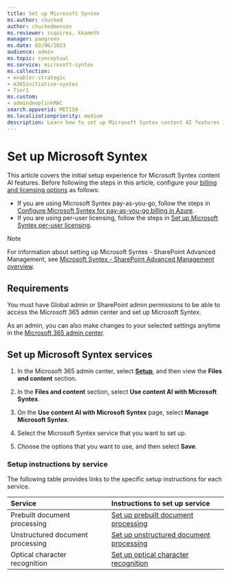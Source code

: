 ```yaml
---
title: Set up Microsoft Syntex
ms.author: chucked
author: chuckedmonson
ms.reviewer: ssquires, kkameth
manager: pamgreen
ms.date: 03/06/2023
audience: admin
ms.topic: conceptual
ms.service: microsoft-syntex
ms.collection: 
- enabler-strategic
- m365initiative-syntex
- Tier1
ms.custom: 
- admindeeplinkMAC
search.appverid: MET150
ms.localizationpriority: medium
description: Learn how to set up Microsoft Syntex content AI features in the Microsoft 365 admin center.
---
```


# Set up Microsoft Syntex

This article covers the initial setup experience for Microsoft Syntex content AI features. Before following the steps in this article, configure your [billing and licensing options](syntex-licensing.md) as follows:

- If you are using Microsoft Syntex pay-as-you-go, follow the steps in [Configure Microsoft Syntex for pay-as-you-go billing in Azure](syntex-azure-billing.md).
- If you are using per-user licensing, follow the steps in [Set up Microsoft Syntex per-user licensing](set-up-content-understanding.md).

> [!Note]
> For information about setting up Microsoft Syntex - SharePoint Advanced Management, see [Microsoft Syntex - SharePoint Advanced Management overview](/sharepoint/advanced-management).

## Requirements 

You must have Global admin or SharePoint admin permissions to be able to access the Microsoft 365 admin center and set up Microsoft Syntex.

As an admin, you can also make changes to your selected settings anytime in the <a href="https://go.microsoft.com/fwlink/p/?linkid=2024339" target="_blank">Microsoft 365 admin center</a>.

## Set up Microsoft Syntex services

1. In the Microsoft 365 admin center, select <a href="https://go.microsoft.com/fwlink/p/?linkid=2171997" target="_blank">**Setup**</a>, and then view the **Files and content** section.

2. In the **Files and content** section, select **Use content AI with Microsoft Syntex**.

3. On the **Use content AI with Microsoft Syntex** page, select **Manage Microsoft Syntex**.

4. Select the Microsoft Syntex service that you want to set up.

5. Choose the options that you want to use, and then select **Save**.

### Setup instructions by service

The following table provides links to the specific setup instructions for each service.

|Service |Instructions to set up service |
|:-------|:----------------------|
|Prebuilt document processing     | [Set up prebuilt document processing](prebuilt-setup.md) |
|Unstructured document processing | [Set up unstructured document processing](unstructured-setup.md) |
|Optical character recognition    | [Set up optical character recognition](ocr.md#set-up-optical-character-recognition)  |